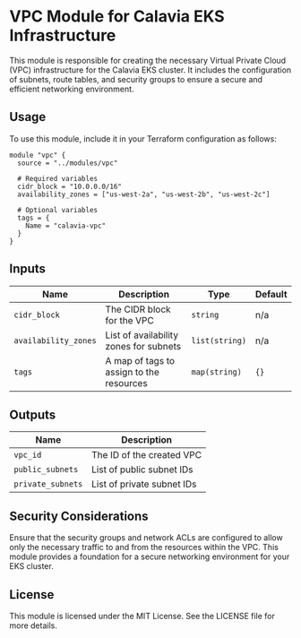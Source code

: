 # VPC Module for Calavia EKS Infrastructure

This module is responsible for creating the necessary Virtual Private Cloud (VPC) infrastructure for the Calavia EKS cluster. It includes the configuration of subnets, route tables, and security groups to ensure a secure and efficient networking environment.

## Usage

To use this module, include it in your Terraform configuration as follows:

```hcl
module "vpc" {
  source = "../modules/vpc"

  # Required variables
  cidr_block = "10.0.0.0/16"
  availability_zones = ["us-west-2a", "us-west-2b", "us-west-2c"]
  
  # Optional variables
  tags = {
    Name = "calavia-vpc"
  }
}
```

## Inputs

| Name                | Description                                   | Type          | Default         |
|---------------------|-----------------------------------------------|---------------|------------------|
| `cidr_block`        | The CIDR block for the VPC                    | `string`      | n/a              |
| `availability_zones`| List of availability zones for subnets        | `list(string)`| n/a              |
| `tags`              | A map of tags to assign to the resources      | `map(string)` | `{}`             |

## Outputs

| Name                | Description                                   |
|---------------------|-----------------------------------------------|
| `vpc_id`            | The ID of the created VPC                     |
| `public_subnets`    | List of public subnet IDs                      |
| `private_subnets`   | List of private subnet IDs                     |

## Security Considerations

Ensure that the security groups and network ACLs are configured to allow only the necessary traffic to and from the resources within the VPC. This module provides a foundation for a secure networking environment for your EKS cluster.

## License

This module is licensed under the MIT License. See the LICENSE file for more details.